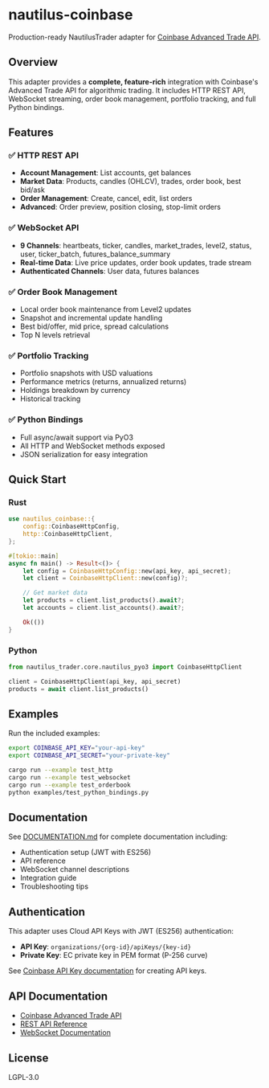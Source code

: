# nautilus-coinbase

Production-ready NautilusTrader adapter for [Coinbase Advanced Trade API](https://docs.cdp.coinbase.com/advanced-trade/docs/welcome).

## Overview

This adapter provides a **complete, feature-rich** integration with Coinbase's Advanced Trade API for algorithmic trading. It includes HTTP REST API, WebSocket streaming, order book management, portfolio tracking, and full Python bindings.

## Features

### ✅ HTTP REST API
- **Account Management**: List accounts, get balances
- **Market Data**: Products, candles (OHLCV), trades, order book, best bid/ask
- **Order Management**: Create, cancel, edit, list orders
- **Advanced**: Order preview, position closing, stop-limit orders

### ✅ WebSocket API
- **9 Channels**: heartbeats, ticker, candles, market_trades, level2, status, user, ticker_batch, futures_balance_summary
- **Real-time Data**: Live price updates, order book updates, trade stream
- **Authenticated Channels**: User data, futures balances

### ✅ Order Book Management
- Local order book maintenance from Level2 updates
- Snapshot and incremental update handling
- Best bid/offer, mid price, spread calculations
- Top N levels retrieval

### ✅ Portfolio Tracking
- Portfolio snapshots with USD valuations
- Performance metrics (returns, annualized returns)
- Holdings breakdown by currency
- Historical tracking

### ✅ Python Bindings
- Full async/await support via PyO3
- All HTTP and WebSocket methods exposed
- JSON serialization for easy integration

## Quick Start

### Rust

```rust
use nautilus_coinbase::{
    config::CoinbaseHttpConfig,
    http::CoinbaseHttpClient,
};

#[tokio::main]
async fn main() -> Result<()> {
    let config = CoinbaseHttpConfig::new(api_key, api_secret);
    let client = CoinbaseHttpClient::new(config)?;

    // Get market data
    let products = client.list_products().await?;
    let accounts = client.list_accounts().await?;

    Ok(())
}
```

### Python

```python
from nautilus_trader.core.nautilus_pyo3 import CoinbaseHttpClient

client = CoinbaseHttpClient(api_key, api_secret)
products = await client.list_products()
```

## Examples

Run the included examples:

```bash
export COINBASE_API_KEY="your-api-key"
export COINBASE_API_SECRET="your-private-key"

cargo run --example test_http
cargo run --example test_websocket
cargo run --example test_orderbook
python examples/test_python_bindings.py
```

## Documentation

See [DOCUMENTATION.md](DOCUMENTATION.md) for complete documentation including:
- Authentication setup (JWT with ES256)
- API reference
- WebSocket channel descriptions
- Integration guide
- Troubleshooting tips

## Authentication

This adapter uses Cloud API Keys with JWT (ES256) authentication:
- **API Key**: `organizations/{org-id}/apiKeys/{key-id}`
- **Private Key**: EC private key in PEM format (P-256 curve)

See [Coinbase API Key documentation](https://docs.cdp.coinbase.com/advanced-trade/docs/rest-api-auth) for creating API keys.

## API Documentation

- [Coinbase Advanced Trade API](https://docs.cdp.coinbase.com/advanced-trade/docs/welcome)
- [REST API Reference](https://docs.cdp.coinbase.com/advanced-trade/reference)
- [WebSocket Documentation](https://docs.cdp.coinbase.com/advanced-trade/docs/websocket-overview)

## License

LGPL-3.0

